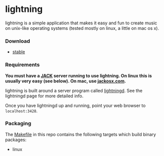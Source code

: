 # lightning

lightning is a simple application that makes it easy and fun
to create music on unix-like operating systems (tested mostly
on linux, a little on mac os x).

### Download

* [stable][4]

### Requirements

**You must have a [JACK][6] server running to use lightning. On linux this is usually very easy (see below). On mac, use [jackosx.com](http://jackosx.com).**

lightning is built around a server program called [lightningd][2]. See the lightningd page for more detailed info.

Once you have lightningd up and running, point your web browser to `localhost:3428`.

### Packaging

The [Makefile][5] in this repo contains the following targets which build binary packages:

* linux

[1]: https://github.com/lightning/liblightning
[2]: https://github.com/lightning/lightningd
[3]: https://github.com/lightning/www
[4]: http://sorahan.net/lightning
[5]: https://github.com/lightning/lightning/blob/master/Makefile
[6]: http://jackaudio.org